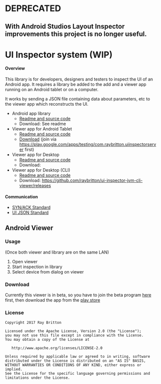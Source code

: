 # DEPRECATED
## With Android Studios Layout Inspector improvements this project is no longer useful.

# UI Inspector system (WIP)

#### Overview

This library is for developers, designers and testers to inspect the UI of an Android app. It requires a library be added to the add and a viewer app running on an Android tablet or on a computer.

It works by sending a JSON file containing data about parameters, etc to the viewer app which reconstructs the UI.

* Android app library
  * [Readme and source code](https://github.com/raybritton/ui-inspector-android-library)
  * Download: See readme
* Viewer app for Android Tablet
  * [Readme and source code](https://github.com/raybritton/ui-inspector-android-viewer)
  * [Download](https://play.google.com/store/apps/details?id=com.raybritton.uiinspectorserver) (join via https://play.google.com/apps/testing/com.raybritton.uiinspectorserver first) 
* Viewer app for Desktop
  * [Readme and source code](https://github.com/raybritton/ui-inspector-jvm-viewer)
  * Download: 
* Viewer app for Desktop (CLI)
  * [Readme and source code](https://github.com/raybritton/ui-inspector-jvm-cli-viewer)
  * Download: https://github.com/raybritton/ui-inspector-jvm-cli-viewer/releases

#### Communication

* [SYN/ACK Standard](https://github.com/raybritton/ui-inspector-android-library/blob/master/SYN_ACK.md)
* [UI JSON Standard](https://github.com/raybritton/ui-inspector-android-library/blob/master/JSON_STANDARD.md)

## Android Viewer

### Usage

(Once both viewer and library are on the same LAN)
1. Open viewer
2. Start inspection in library
3. Select device from dialog on viewer

### Download

Currently this viewer is in beta, so you have to join the beta program [here](https://play.google.com/apps/testing/com.raybritton.uiinspectorserver) first, then download the app from the [play store](https://play.google.com/store/apps/details?id=com.raybritton.uiinspectorserver)

### License

```
Copyright 2017 Ray Britton

Licensed under the Apache License, Version 2.0 (the "License");
you may not use this file except in compliance with the License.
You may obtain a copy of the License at

   http://www.apache.org/licenses/LICENSE-2.0

Unless required by applicable law or agreed to in writing, software
distributed under the License is distributed on an "AS IS" BASIS,
WITHOUT WARRANTIES OR CONDITIONS OF ANY KIND, either express or implied.
See the License for the specific language governing permissions and
limitations under the License.
```
